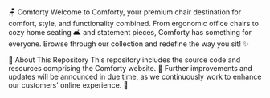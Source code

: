 🪑 Comforty
Welcome to Comforty, your premium chair destination for comfort, style, and functionality combined. From ergonomic office chairs to cozy home seating 🛋️ and statement pieces, Comforty has something for everyone. Browse through our collection and redefine the way you sit! ✨

📂 About This Repository
This repository includes the source code and resources comprising the Comforty website. 🚀 Further improvements and updates will be announced in due time, as we continuously work to enhance our customers' online experience. 🌟
